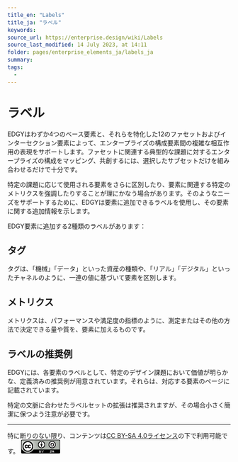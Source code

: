```yaml
---
title_en: "Labels"
title_ja: "ラベル"
keywords: 
source_url: https://enterprise.design/wiki/Labels
source_last_modified: 14 July 2023, at 14:11
folder: pages/enterprise_elements_ja/labels_ja
summary:
tags: 
  - 
---
```

# ラベル
EDGYはわずか4つのベース要素と、それらを特化した12のファセットおよびインターセクション要素によって、エンタープライズの構成要素間の複雑な相互作用の表現をサポートします。ファセットに関連する典型的な課題に対するエンタープライズの構成をマッピング、共創するには、選択したサブセットだけを組み合わせるだけで十分です。

特定の課題に応じて使用される要素をさらに区別したり、要素に関連する特定のメトリクスを強調したりすることが理にかなう場合があります。そのようなニーズをサポートするために、EDGYは要素に追加できるラベルを使用し、その要素に関する追加情報を示します。

EDGY要素に追加する2種類のラベルがあります：

## タグ
タグは、「機械」「データ」といった資産の種類や、「リアル」「デジタル」といったチャネルのように、一連の値に基づいて要素を区別します。

## メトリクス
メトリクスは、パフォーマンスや満足度の指標のように、測定またはその他の方法で決定できる量や質を、要素に加えるものです。

## ラベルの推奨例
EDGYには、各要素のラベルとして、特定のデザイン課題において価値が明らかな、定義済みの推奨例が用意されています。それらは、対応する要素のページに記載されています。

特定の文脈に合わせたラベルセットの拡張は推奨されますが、その場合小さく簡潔に保つよう注意が必要です。

---
特に断りのない限り、コンテンツは[CC BY-SA 4.0ライセンス](/pages/license_ja.md)の下で利用可能です。
[![CC logo](/media/cc.png)](/pages/license_ja.md)

